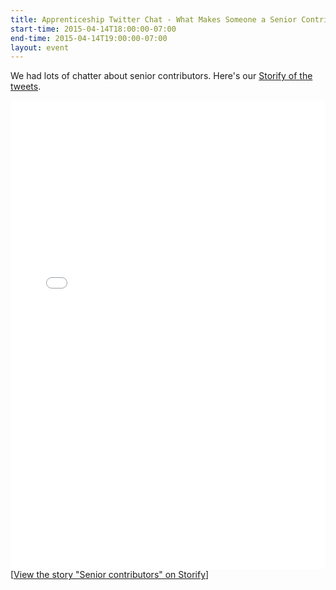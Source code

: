 ```yaml
---
title: Apprenticeship Twitter Chat - What Makes Someone a Senior Contributor?
start-time: 2015-04-14T18:00:00-07:00
end-time: 2015-04-14T19:00:00-07:00
layout: event
---
```

We had lots of chatter about senior contributors. Here's our [Storify of the tweets](https://storify.com/Apprenticeship/what-makes-a-senior-contributor).

<div class="storify"><iframe src="//storify.com/Apprenticeship/what-makes-a-senior-contributor/embed?header=false&border=false" width="100%" height="750" frameborder="no" allowtransparency="true"></iframe><script src="//storify.com/Apprenticeship/what-makes-a-senior-contributor.js?header=false&border=false"></script><noscript>[<a href="//storify.com/Apprenticeship/what-makes-a-senior-contributor" target="_blank">View the story "Senior contributors" on Storify</a>]</noscript></div>